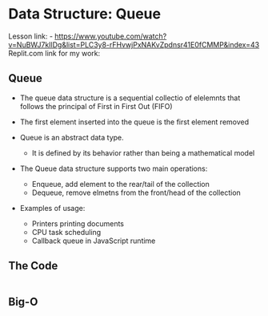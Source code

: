 # Data Structure: Queue

Lesson link:
    - https://www.youtube.com/watch?v=NuBWJ7kIlDg&list=PLC3y8-rFHvwjPxNAKvZpdnsr41E0fCMMP&index=43
Replit.com link for my work:

## Queue

- The queue data structure is a sequential collectio of elelemnts that follows 
  the principal of First in First Out (FIFO)
- The first element inserted into the queue is the first element removed
- Queue is an abstract data type. 
    - It is defined by its behavior rather than being a mathematical model
- The Queue data structure supports two main operations:
    - Enqueue, add element to the rear/tail of the collection 
    - Dequeue, remove elmetns from the front/head of the collection

- Examples of usage:
    - Printers printing documents
    - CPU task scheduling
    - Callback queue in JavaScript runtime 

## The Code

```javascript

```

## Big-O

